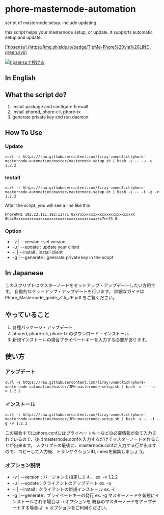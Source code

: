 # phore-masternode-automation
script of masternode setup. include updating.

this script helps your masternode setup, or update.
it supports automatic setup and update.


[![tipsensu] (https://img.shields.io/badge/TipMe-Phore%20via%20LINE-green.svg)](https://line.me/R/oaMessage/@utx6777n/?./withdraw%20phr%200.1%20PW7DqjKXaaVeFRegsfZq5GC5j73G3Ct3kf)

[![tipsensuで投げる](https://img.shields.io/badge/TipMe-Phore%20via%20Twitter-blue.svg)](https://twitter.com/intent/tweet?text=%40tipsensu%20tip%20phr%20%40PhoreJapan%201)

## In English

## What the script do?
1. Install package and configure firewall
2. Install phored, phore-cli, phore-tx
3. generate private key and run daemon

## How To Use
### Update
```
curl -s https://raw.githubusercontent.com/liray-unendlich/phore-masternode-automation/master/masternode-setup.sh | bash -s -- -u -v 1.2.2
```
### Install
```
curl -s https://raw.githubusercontent.com/liray-unendlich/phore-masternode-automation/master/masternode-setup.sh | bash -s -- -i -g -v 1.2.2
```

After the script, you will see a line like this
```
PhoreMN1 192.22.111.192:11771 88xrxxxxxxxxxxxxxxxxxxxxxxx7K 6b4c9xxxxxxxxxxxxxxxxxxxxxxxxxxxxxxxxxxxxxxx7ee23 0
```

### Option
- -v | --version : set version
- -u | --update : update your client
- -i | --install : install client
- -g | --generate : generate private key in the script


## In Japanese
このスクリプトはマスターノードをセットアップ・アップデートしたい方用です。
自動的なセットアップ・アップデートを行います。
詳細なガイドは Phore_Masternode_guide_v1.5_JP.pdf をご覧ください。
## やっていること
1. 各種パッケージ・アップデート
2. phored, phore-cli, phore-tx のダウンロード・インストール
3. 新規インストールの場合プライベートキーを入力する必要があります。
## 使い方
### アップデート
```
curl -s https://raw.githubusercontent.com/liray-unendlich/phore-masternode-automation/master/JPN-masternode-setup.sh | bash -s -- -u -v 1.2.2
```
### インストール
```
curl -s https://raw.githubusercontent.com/liray-unendlich/phore-masternode-automation/master/JPN-masternode-setup.sh | bash -s -- -i -g -v 1.2.2
```

この場合すでにphore.confにはプライベートキーなどの必要情報が全て入力されているので、後はmasternode.confを入力するだけでマスターノードを作ることが出来ます。
スクリプトの最後に、masternode.confに入力する行が出ますので、コピーして入力後、トランザクションID, indexを編集しましょう。

### オプション説明
- -v | --version : バージョンを指定します。 ex. -v 1.2.2
- -u | --update : クライアントのアップデート ex. -u
- -i | --install : クライアントの新規インストール ex. -i
- -g | --generate : プライベートキーの発行 ex. -g
マスターノードを新規にインストールされる場合は -i オプションを
既存のマスターノードをアップデートする場合は -u オプションをご利用ください。

